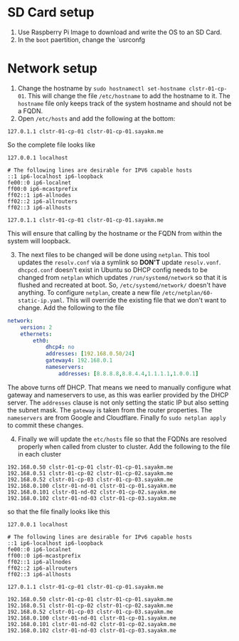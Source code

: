 # SD Card setup
1. Use Raspberry Pi Image to download and write the OS to an SD Card.
2. In the `boot` paertition, change the `usrconfg

# Network setup
1. Change the hostname by `sudo hostnamectl set-hostname clstr-01-cp-01`. This will change the file `/etc/hostname` to add the hostname to it.
The `hostname` file only keeps track of the system hostname and should not be a FQDN.
2. Open `/etc/hosts` and add the following at the bottom:
```
127.0.1.1 clstr-01-cp-01 clstr-01-cp-01.sayakm.me
```
So the complete file looks like
```
127.0.0.1 localhost

# The following lines are desirable for IPV6 capable hosts
::1 ip6-localhost ip6-loopback
fe00::0 ip6-localnet
ff00:0 ip6-mcastprefix
ff02::1 ip6-allnodes
ff02::2 ip6-allrouters
ff02::3 ip6-allhosts

127.0.1.1 clstr-01-cp-01 clstr-01-cp-01.sayakm.me
```
This will ensure that calling by the hostname or the FQDN from within the system will loopback.

3. The next files to be changed will be done using `netplan`. This tool updates the `resolv.conf` via a symlink so **DON'T** update `resolv.vonf`. `dhcpcd.conf` doesn't exist in Ubuntu so DHCP config needs to be changed from `netplan` which updates `/run/systemd/network` so that it is flushed and recreated at boot. So, `/etc/systemd/network/` doesn't have anything. To configure `netplan`, create a new file `/etc/netplan/60-static-ip.yaml`. This will override the existing file that we don't want to change. Add the following to the file
```yaml
network:
    version: 2
    ethernets:
        eth0:
            dhcp4: no
            addresses: [192.168.0.50/24]
            gateway4: 192.168.0.1
            nameservers:
                addresses: [8.8.8.8,8.8.4.4,1.1.1.1,1.0.0.1]
```
The above turns off DHCP. That means we need to manually configure what gateway and nameservers to use, as this was earlier provided by the DHCP server. The `addresses` clause is not only setting the static IP but also setting the subnet mask. The `gateway` is taken from the router properties. The `nameservers` are from Google and Cloudflare. Finally fo `sudo netplan apply` to commit these changes.

4. Finally we will update the `etc/hosts` file so that the FQDNs are resolved properly when called from cluster to cluster. Add the following to the file in each cluster
```
192.168.0.50 clstr-01-cp-01 clstr-01-cp-01.sayakm.me
192.168.0.51 clstr-01-cp-02 clstr-01-cp-02.sayakm.me
192.168.0.52 clstr-01-cp-03 clstr-01-cp-03.sayakm.me
192.168.0.100 clstr-01-nd-01 clstr-01-cp-01.sayakm.me
192.168.0.101 clstr-01-nd-02 clstr-01-cp-02.sayakm.me
192.168.0.102 clstr-01-nd-03 clstr-01-cp-03.sayakm.me
```
so that the file finally looks like this
```
127.0.0.1 localhost

# The following lines are desirable for IPv6 capable hosts
::1 ip6-localhost ip6-loopback
fe00::0 ip6-localnet
ff00::0 ip6-mcastprefix
ff02::1 ip6-allnodes
ff02::2 ip6-allrouters
ff02::3 ip6-allhosts

127.0.1.1 clstr-01-cp-01 clstr-01-cp-01.sayakm.me

192.168.0.50 clstr-01-cp-01 clstr-01-cp-01.sayakm.me
192.168.0.51 clstr-01-cp-02 clstr-01-cp-02.sayakm.me
192.168.0.52 clstr-01-cp-03 clstr-01-cp-03.sayakm.me
192.168.0.100 clstr-01-nd-01 clstr-01-cp-01.sayakm.me
192.168.0.101 clstr-01-nd-02 clstr-01-cp-02.sayakm.me
192.168.0.102 clstr-01-nd-03 clstr-01-cp-03.sayakm.me
```
